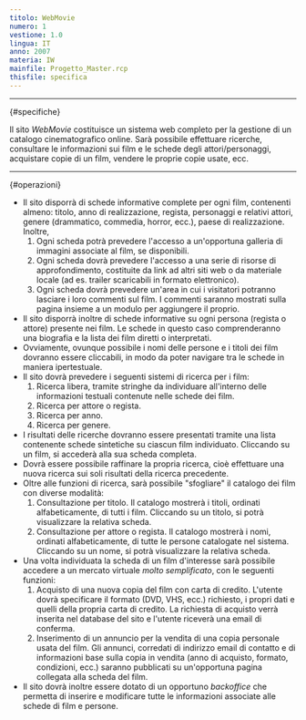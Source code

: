 ```yaml
---
titolo: WebMovie
numero: 1
vestione: 1.0
lingua: IT
anno: 2007
materia: IW
mainfile: Progetto_Master.rcp
thisfile: specifica
---
```


-------
{#specifiche}

Il sito *WebMovie* costituisce un sistema web completo
per la gestione di un catalogo cinematografico online. Sarà possibile
effettuare ricerche, consultare le informazioni sui film e le schede degli
attori/personaggi, acquistare copie di un film, vendere le proprie copie usate,
ecc.

-------
{#operazioni}

- Il sito disporrà di schede informative complete per ogni film,
  contenenti almeno: titolo, anno di realizzazione, regista, personaggi e
  relativi attori, genere (drammatico, commedia, horror, ecc.), paese di
  realizzazione. Inoltre,
   1) Ogni scheda potrà prevedere l'accesso a un'opportuna galleria di immagini associate al
film, se disponibili.
   2) Ogni scheda dovrà prevedere l'accesso a una serie di risorse di approfondimento, costituite
da link ad altri siti web o da materiale locale (ad es. trailer scaricabili in
formato elettronico).
   3) Ogni scheda dovrà prevedere un'area in cui i visitatori potranno lasciare i loro
commenti sul film. I commenti saranno mostrati sulla pagina insieme a un modulo
per aggiungere il proprio.
- Il sito disporrà inoltre di schede informative su ogni persona
  (regista o attore) presente nei film. Le schede in questo caso comprenderanno
  una biografia e la lista dei film diretti o interpretati.
- Ovviamente, ovunque possibile i nomi delle persone e i titoli dei
  film dovranno essere cliccabili, in modo da poter navigare tra le schede in
  maniera ipertestuale.
- Il sito dovrà prevedere i seguenti sistemi di ricerca per i film:
   1) Ricerca libera, tramite stringhe da individuare all'interno delle informazioni testuali
contenute nelle schede dei film.
   2) Ricerca per attore o regista.
   3) Ricerca per anno.
   4) Ricerca per genere.
- I risultati delle ricerche dovranno essere presentati tramite una
  lista contenente schede sintetiche su ciascun film individuato. Cliccando su un
  film, si accederà alla sua scheda completa.
- Dovrà essere possibile raffinare la propria ricerca, cioè
  effettuare una nuova ricerca sui soli risultati della ricerca precedente.
- Oltre alle funzioni di ricerca, sarà possibile "sfogliare" il
  catalogo dei film con diverse modalità:
   1) Consultazione per titolo. Il catalogo mostrerà i titoli, ordinati alfabeticamente, di tutti i
film. Cliccando su un titolo, si potrà visualizzare la relativa scheda.
   2) Consultazione per attore o regista. Il catalogo mostrerà i nomi, ordinati alfabeticamente, di
tutte le persone catalogate nel sistema. Cliccando su un nome, si potrà
visualizzare la relativa scheda.
- Una volta individuata la scheda di un film d'interesse sarà
  possibile accedere a un mercato virtuale *molto semplificato*, con le
  seguenti funzioni:
   1) Acquisto di una nuova copia del film con carta di credito. L'utente dovrà specificare il
formato (DVD, VHS, ecc.) richiesto, i propri dati e quelli della propria carta
di credito. La richiesta di acquisto verrà inserita nel database del sito e
l'utente riceverà una email di conferma.
   2) Inserimento di un annuncio per la vendita di una copia personale usata del film. Gli
annunci, corredati di indirizzo email di contatto e di informazioni base sulla
copia in vendita (anno di acquisto, formato, condizioni, ecc.) saranno
pubblicati su un'opportuna pagina collegata alla scheda del film.
- Il sito dovrà inoltre essere dotato di un opportuno *backoffice*
  che permetta di inserire e modificare tutte le informazioni associate alle
  schede di film e persone.
